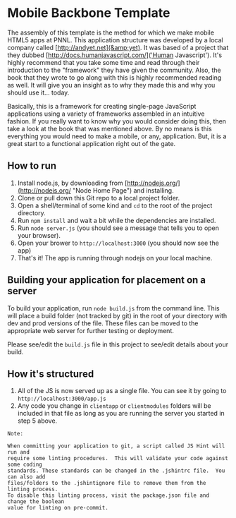# Mobile Backbone Template
The assembly of this template is the method for which we make mobile HTML5 apps at PNNL. This application structure was developed by a local company called [http://andyet.net](&amp;yet). It was based of a project that they dubbed [http://docs.humanjavascript.com/]('Human Javascript').  It's highly recommend that you take some time and read through their introduction to the "framework" they have given the community.  Also, the book that they wrote to go along with this is highly recommended reading as well.  It will give you an insight as to why they made this and why you should use it... today.

Basically, this is a framework for creating single-page JavaScript applications using a variety of frameworks assembled in an intuitive fashion. If you really want to know why you would consider doing this, then take a look at the book that was mentioned above. By no means is this everything you would need to make a mobile, or any, application.  But, it is a great start to a functional application right out of the gate.


## How to run

1. Install node.js, by downloading from [http://nodejs.org/](http://nodejs.org/ "Node Home Page") and installing.
2. Clone or pull down this Git repo to a local project folder.
3. Open a shell/terminal of some kind and `cd` to the root of the project directory.
4. Run `npm install` and wait a bit while the dependencies are installed.
5. Run `node server.js` (you should see a message that tells you to open your browser).
6. Open your brower to `http://localhost:3000` (you should now see the app)
7. That's it! The app is running through nodejs on your local machine.

## Building your application for placement on a server
 To build your application, run `node build.js` from the command line. This will place a build folder (not tracked by git) in the root of your directory with dev and prod versions of the file. These files can be moved to the appropriate web server for further testing or deployment. 

 Please see/edit the `build.js` file in this project to see/edit details about your build.

## How it's structured

1. All of the JS is now served up as a single file. You can see it by going to `http://localhost:3000/app.js`
2. Any code you change in `clientapp` or `clientmodules` folders will be included in that file as long as you are running the server you started in step 5 above.

```
Note: 

When committing your application to git, a script called JS Hint will run and 
require some linting procedures.  This will validate your code against some coding 
standards. These standards can be changed in the .jshintrc file.  You can also add 
files/folders to the .jshintignore file to remove them from the linting process. 
To disable this linting process, visit the package.json file and change the boolean 
value for linting on pre-commit.
```
